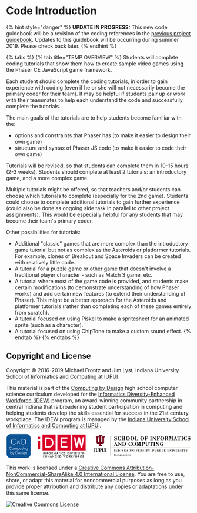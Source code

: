 # Code Introduction

{% hint style="danger" %}
**UPDATE IN PROGRESS:** This new code guidebook will be a revision of the coding references in the [previous project guidebook](https://docs.idew.org/video-game/). Updates to this guidebook will be occurring during summer 2019. Please check back later.
{% endhint %}

{% tabs %}
{% tab title="TEMP OVERVIEW" %}
Students will complete coding tutorials that show them how to create sample video games using the Phaser CE JavaScript game framework.

Each student should complete the coding tutorials, in order to gain experience with coding \(even if he or she will not necessarily become the primary coder for their team\). It may be helpful if students pair up or work with their teammates to help each understand the code and successfully complete the tutorials.

The main goals of the tutorials are to help students become familiar with the:

* options and constraints that Phaser has \(to make it easier to design their own game\)
* structure and syntax of Phaser JS code \(to make it easier to code their own game\)

Tutorials will be revised, so that students can complete them in 10-15 hours \(2-3 weeks\). Students should complete at least 2 tutorials: an introductory game, and a more complex game.

Multiple tutorials might be offered, so that teachers and/or students can choose which tutorials to complete \(especially for the 2nd game\). Students could choose to complete additional tutorials to gain further experience \(could also be done as ongoing side task in parallel to other project assignments\). This would be especially helpful for any students that may become their team's primary coder.

Other possibilities for tutorials:

* Additional "classic" games that are more complex than the introductory game tutorial but not as complex as the Asteroids or platformer tutorials. For example, clones of Breakout and Space Invaders can be created with relatively little code.
* A tutorial for a puzzle game or other game that doesn't involve a traditional player character - such as Match 3 game, etc.
* A tutorial where most of the game code is provided, and students make certain modifications \(to demonstrate understanding of how Phaser works\) and add certain new features \(to extend their understanding of Phaser\). This might be a better approach for the Asteroids and platformer tutorials \(rather than completing each of these games entirely from scratch\).
* A tutorial focused on using Piskel to make a spritesheet for an animated sprite \(such as a character\).
* A tutorial focused on using ChipTone to make a custom sound effect.
{% endtab %}
{% endtabs %}

## Copyright and License

Copyright © 2016-2019 Michael Frontz and Jim Lyst, Indiana University School of Informatics and Computing at IUPUI

This material is part of the [Computing by Design](https://docs.idew.org/the-cxd-framework/) high school computer science curriculum developed for the [Informatics Diversity-Enhanced Workforce \(iDEW\)](http://soic.iupui.edu/idew/) program, an award-winning community partnership in central Indiana that is broadening student participation in computing and helping students develop the skills essential for success in the 21st century workplace. The iDEW program is managed by the [Indiana University School of Informatics and Computing at IUPUI](https://soic.iupui.edu/).

![](.gitbook/assets/cxd-idew-soic-logo.png)

This work is licensed under a [Creative Commons Attribution-NonCommercial-ShareAlike 4.0 International License](http://creativecommons.org/licenses/by-nc-sa/4.0/). You are free to use, share, or adapt this material for noncommercial purposes as long as you provide proper attribution and distribute any copies or adaptations under this same license.

[![Creative Commons License](https://i.creativecommons.org/l/by-nc-sa/4.0/88x31.png)](http://creativecommons.org/licenses/by-nc-sa/4.0/)

